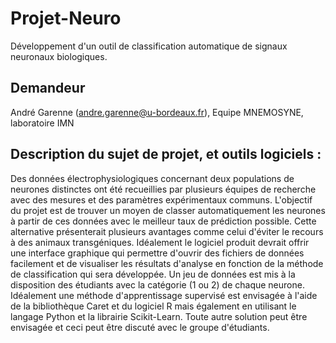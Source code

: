 # Projet-Neuro
Développement d'un outil de classification automatique de signaux neuronaux biologiques. 

## Demandeur

André Garenne (andre.garenne@u-bordeaux.fr),
Equipe MNEMOSYNE, laboratoire IMN


## Description du sujet de projet, et outils logiciels :

Des données électrophysiologiques concernant deux populations de neurones distinctes ont
été recueillies par plusieurs équipes de recherche avec des mesures et des paramètres
expérimentaux communs. L'objectif du projet est de trouver un moyen de classer
automatiquement les neurones à partir de ces données avec le meilleur taux de prédiction
possible. Cette alternative présenterait plusieurs avantages comme celui d'éviter le recours à
des animaux transgéniques.
Idéalement le logiciel produit devrait offrir une interface graphique qui permettre d'ouvrir des
fichiers de données facilement et de visualiser les résultats d'analyse en fonction de la méthode
de classification qui sera développée.
Un jeu de données est mis à la disposition des étudiants avec la catégorie (1 ou 2) de chaque
neurone. Idéalement une méthode d'apprentissage supervisé est envisagée à l'aide de la
bibliothèque Caret et du logiciel R mais également en utilisant le langage Python et la librairie
Scikit-Learn. Toute autre solution peut être envisagée et ceci peut être discuté avec le groupe
d'étudiants.
